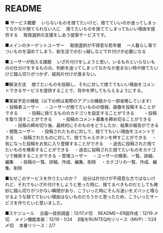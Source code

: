 # README

■ サービス概要
　いらないものを捨てたいけど、捨てていいのか迷ってしまってなかなか捨てられない人に
　捨てたいものを捨ててしまってもいい理由を提供する
　取捨選択の支援をしあう提案サービスです。

■メインのターゲットユーザー
　取捨選択が不得意な若年層
　一人暮らし等でついものを溜めてしまう、新生活での引っ越しなどで片付けが必要になる


■ユーザーが抱える課題
　いざ片付けをしようと思い、いるものといらないものの仕分けをするものの、判断を迷ってしまってなかなか進まない時や捨てたいけど踏ん切りがつかず、結局片付けが進まない。


■解決方法
　捨てたいものを投稿し、それに対して捨ててもいい理由をコメントできるサービスを提供することで、背中を押してもらえるようにする。

■実装予定の機能（以下の例は実際のアプリの機能から一部省略しています）
・投稿者ユーザー
　・ユーザーが捨てたいものの情報、画像を投稿することができる
　　・投稿に捨てるもののカテゴリを設定することができる
　　・投稿を取り消すことができる
　　・投稿のコメント募集を締め切ることができる
　　・投稿の締め切り後、最終的にそのものをどうしたか、結果の報告ができる
・閲覧ユーザー
　・投稿されたものに対して、捨ててもいい理由をコメントできる
　・投稿されたものに対して、捨てちゃえボタンを押すことができる
　・気になった投稿をお気に入り登録することができる
　・過去に投稿された捨てたいものを検索することができる
　・過去に投稿された捨てたいものをカテゴリで検索することができる
・管理ユーザー
　・ユーザーの検索、一覧、詳細、編集
　・投稿の一覧、詳細、作成、編集、削除
　・カテゴリの一覧、作成、編集、削除

■なぜこのサービスを作りたいのか？
　自分は片付けが不得意な方ではないけれど、それでもいざ片付けをしようと思った時に、捨てるべきものだとしても微妙に踏ん切りがつかない瞬間があり、こういった時にそんな迷いをズバッと晴らせるような捨ててもいい理由はないものだろうかと思ったため、こういったサービスを作りたいと思いました。

■スケジュール
　企画〜技術調査：12/17〆切
　README〜ER図作成：12/19 〆切
　メイン機能実装：12/19 - 1/24
　β版をRUNTEQ内リリース（MVP）：1/24〆切
　本番リリース：2/7
